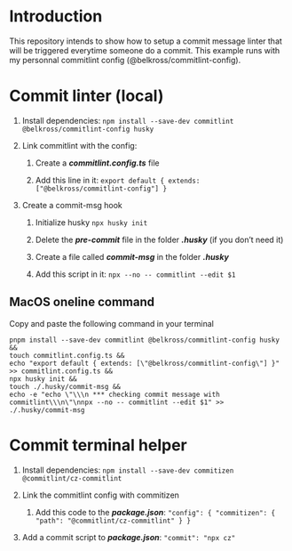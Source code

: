 # Introduction

This repository intends to show how to setup a commit message linter that will be triggered everytime someone do a
commit. This example runs with my personnal commitlint config (@belkross/commitlint-config).

# Commit linter (local)

1. Install dependencies: `npm install --save-dev commitlint @belkross/commitlint-config husky`

2. Link commitlint with the config:

   1. Create a **_commitlint.config.ts_** file

   2. Add this line in it: `export default { extends: ["@belkross/commitlint-config"] }`

3. Create a commit-msg hook

   1. Initialize husky `npx husky init`

   2. Delete the **_pre-commit_** file in the folder **_.husky_** (if you don’t need it)

   3. Create a file called **_commit-msg_** in the folder **_.husky_**

   4. Add this script in it: `npx --no -- commitlint --edit $1`
   
## MacOS oneline command

Copy and paste the following command in your terminal

```
pnpm install --save-dev commitlint @belkross/commitlint-config husky &&
touch commitlint.config.ts &&
echo "export default { extends: [\"@belkross/commitlint-config\"] }" >> commitlint.config.ts && 
npx husky init && 
touch ./.husky/commit-msg && 
echo -e "echo \"\\\n *** checking commit message with commitlint\\\n\"\nnpx --no -- commitlint --edit $1" >> ./.husky/commit-msg
```

# Commit terminal helper

1. Install dependencies: `npm install --save-dev commitizen @commitlint/cz-commitlint`

2. Link the commitlint config with commitizen

   1. Add this code to the **_package.json_**: `"config": { "commitizen": { "path": "@commitlint/cz-commitlint" } }`

3. Add a commit script to **_package.json_**: `"commit": "npx cz"`
